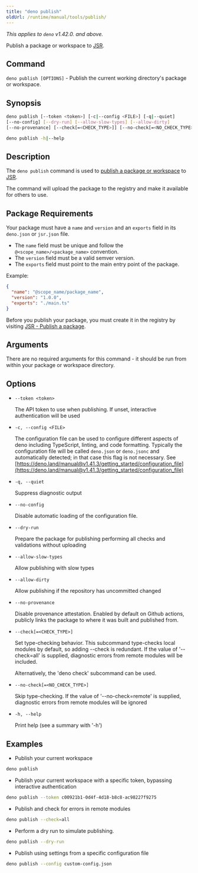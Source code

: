 ```yaml
---
title: "deno publish"
oldUrl: /runtime/manual/tools/publish/
---
```


_This applies to `deno` v1.42.0. and above._

Publish a package or workspace to [JSR](https://jsr.io/).

## Command

`deno publish [OPTIONS]` - Publish the current working directory's package or
workspace.

## Synopsis

```bash
deno publish [--token <token>] [-c|--config <FILE>] [-q|--quiet]
[--no-config] [--dry-run] [--allow-slow-types] [--allow-dirty]
[--no-provenance] [--check[=<CHECK_TYPE>]] [--no-check[=<NO_CHECK_TYPE>]]

deno publish -h|--help
```

## Description

The `deno publish` command is used to
[publish a package or workspace](https://jsr.io/docs/publishing-packages) to
[JSR](https://jsr.io/).

The command will upload the package to the registry and make it available for
others to use.

## Package Requirements

Your package must have a `name` and `version` and an `exports` field in its
`deno.json` or `jsr.json` file.

- The `name` field must be unique and follow the `@<scope_name>/<package_name>`
  convention.
- The `version` field must be a valid semver version.
- The `exports` field must point to the main entry point of the package.

Example:

```json title="deno.json"
{
  "name": "@scope_name/package_name",
  "version": "1.0.0",
  "exports": "./main.ts"
}
```

Before you publish your package, you must create it in the registry by visiting
[JSR - Publish a package](https://jsr.io/new).

## Arguments

There are no required arguments for this command - it should be run from within
your package or workspace directory.

## Options

- `--token <token>`

  The API token to use when publishing. If unset, interactive authentication
  will be used

- `-c, --config <FILE>`

  The configuration file can be used to configure different aspects of deno
  including TypeScript, linting, and code formatting. Typically the
  configuration file will be called `deno.json` or `deno.jsonc` and
  automatically detected; in that case this flag is not necessary. See
  [https://deno.land/manual@v1.41.3/getting_started/configuration_file](https://deno.land/manual@v1.41.3/getting_started/configuration_file)

- `-q, --quiet`

  Suppress diagnostic output

- `--no-config`

  Disable automatic loading of the configuration file.

- `--dry-run`

  Prepare the package for publishing performing all checks and validations
  without uploading

- `--allow-slow-types`

  Allow publishing with slow types

- `--allow-dirty`

  Allow publishing if the repository has uncommitted changed

- `--no-provenance`

  Disable provenance attestation. Enabled by default on Github actions, publicly
  links the package to where it was built and published from.

- `--check[=<CHECK_TYPE>]`

  Set type-checking behavior. This subcommand type-checks local modules by
  default, so adding --check is redundant. If the value of '--check=all' is
  supplied, diagnostic errors from remote modules will be included.

  Alternatively, the 'deno check' subcommand can be used.

- `--no-check[=<NO_CHECK_TYPE>]`

  Skip type-checking. If the value of '--no-check=remote' is supplied,
  diagnostic errors from remote modules will be ignored

- `-h, --help`

  Print help (see a summary with '-h')

## Examples

- Publish your current workspace

```bash
deno publish
```

- Publish your current workspace with a specific token, bypassing interactive
  authentication

```bash
deno publish --token c00921b1-0d4f-4d18-b8c8-ac98227f9275
```

- Publish and check for errors in remote modules

```bash
deno publish --check=all
```

- Perform a dry run to simulate publishing.

```bash
deno publish --dry-run
```

- Publish using settings from a specific configuration file

```bash
deno publish --config custom-config.json
```
